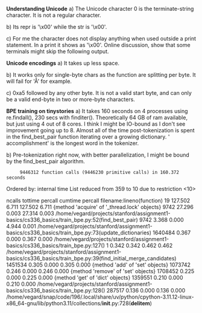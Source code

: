 **Understanding Unicode**
a) The Unicode character 0 is the terminate-string character. It is not a regular character.

b) Its repr is '\\x00' while the str is '\x00'.

c) For me the character does not display anything when used outside a print statement. In a print it shows as '\x00'. Online discussion, show that some terminals might skip the following output.


**Unicode encodings**
a) It takes up less space.

b) It works only for single-byte chars as the function are splitting per byte. It will fail for 'Å' for example.

c) 0xa5 followed by any other byte. It is not a valid start byte, and can only be a valid end-byte in two or more-byte characters.


**BPE training on tinystories**
a) It takes 160 seconds on 4 processes using re.findall(), 230 secs with finditer(). Theoretically 64 GB of ram available, but just using 4 out of 8 cores. I think I might be IO-bound as I don't see improvement going up to 8.
 Almost all of the time post-tokenization is spent in the find_best_pair function iterating over a growing dictionary. ' accomplishment' is the longest word in the tokenizer.


b) Pre-tokenization right now, with better parallelization, I might be bound by the find_best_pair algorithm.

         9446312 function calls (9446230 primitive calls) in 160.372 seconds

   Ordered by: internal time
   List reduced from 359 to 10 due to restriction <10>

   ncalls  tottime  percall  cumtime  percall filename:lineno(function)
       19  127.502    6.711  127.502    6.711 {method 'acquire' of '_thread.lock' objects}
     9742   27.296    0.003   27.314    0.003 /home/vegard/projects/stanford/assignment1-basics/cs336_basics/train_bpe.py:52(find_best_pair)
     9742    3.368    0.000    4.944    0.001 /home/vegard/projects/stanford/assignment1-basics/cs336_basics/train_bpe.py:73(update_dictionaries)
  1640484    0.367    0.000    0.367    0.000 /home/vegard/projects/stanford/assignment1-basics/cs336_basics/train_bpe.py:127(<genexpr>)
        1    0.342    0.342    0.462    0.462 /home/vegard/projects/stanford/assignment1-basics/cs336_basics/train_bpe.py:39(find_initial_merge_candidates)
  1451534    0.305    0.000    0.305    0.000 {method 'add' of 'set' objects}
  1073742    0.246    0.000    0.246    0.000 {method 'remove' of 'set' objects}
  1708452    0.225    0.000    0.225    0.000 {method 'get' of 'dict' objects}
  1359551    0.210    0.000    0.210    0.000 /home/vegard/projects/stanford/assignment1-basics/cs336_basics/train_bpe.py:128(<genexpr>)
   287517    0.136    0.000    0.136    0.000 /home/vegard/snap/code/196/.local/share/uv/python/cpython-3.11.12-linux-x86_64-gnu/lib/python3.11/collections/__init__.py:728(__delitem__)


